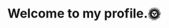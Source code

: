 



<h1>Welcome to my profile.🌞</h1>


<!---
dreamiegenie/dreamiegenie is a ✨ special ✨ repository because its `README.md` (this file) appears on your GitHub profile.
You can click the Preview link to take a look at your changes.
--->
  
